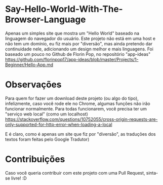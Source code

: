 # Say-Hello-World-With-The-Browser-Language


Apenas um simples site que mostra um "Hello World" baseado na linguagem do navegador do usuário. Este projeto não está em uma host e não tem um domínio, eu fiz mais por "diversão", mas ainda pretendo dar continuidade nele, adicionando um design melhor e mais linguagens.
Foi baseado um pouco no Github de Florin Pop, no repositório "app-ideas"                       
https://github.com/florinpop17/app-ideas/blob/master/Projects/1-Beginner/Hello-App.md


# Observações
Para quem for fazer um download deste projeto (ou algo do tipo), infelizmente, caso você rode ele no Chrome, algumas funções não irão funcionar normalmente. Para todas funcionarem, você precisa ter um "serviço web local" (como um localhost)                     
https://stackoverflow.com/questions/10752055/cross-origin-requests-are-only-supported-for-http-error-when-loading-a-local

E é claro, como é apenas um site que fiz por "diversão", as traduções dos textos foram feitas pelo Google Tradutor)


 # Contribuições
 Caso você queria contribuir com este projeto com uma Pull Request, sinta-se livre! :D
